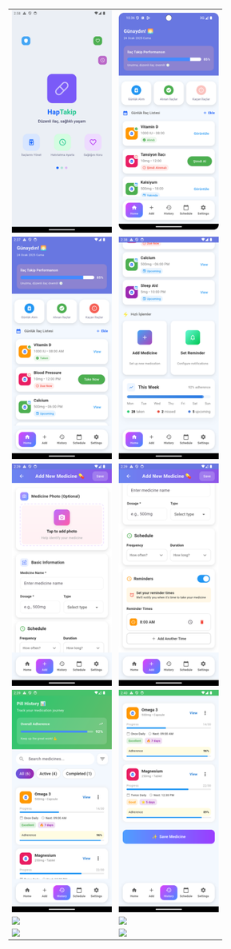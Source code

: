 <table>
  <tr>
    <td><img src="project-images/splash.png" width="200"/></td>
    <td><img src="project-images/2.png" width="200"/></td>
   
  </tr>
  <tr>
    <td><img src="project-images/home.png" width="200"/></td>
    <td><img src="project-images/home2.png" width="200"/></td>

  </tr>
  <tr>
    <td><img src="project-images/add.png" width="200"/></td>
    <td><img src="project-images/add2.png" width="200"/></td>
  
  </tr>
  <tr>
    <td><img src="project-images/history.png" width="200"/></td>
    <td><img src="project-images/history2.png" width="200"/></td>
   
  </tr>
  <tr>
    <td><img src="project-images/17.png" width="200"/></td>
    <td><img src="project-images/18.png" width="200"/></td>

  </tr>
  <tr>
    <td><img src="project-images/21.png" width="200"/></td>
    <td><img src="project-images/22.png" width="200"/></td>
   
  </tr>
</table>



